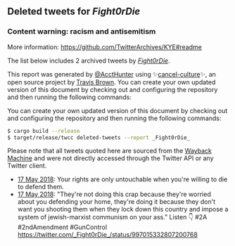 ## Deleted tweets for _Fight0rDie_
### Content warning: racism and antisemitism
More information: https://github.com/TwitterArchives/KYE#readme

The list below includes 2 archived tweets by
[_Fight0rDie_](https://twitter.com/_Fight0rDie_).



This report was generated by [@AcctHunter](https://twitter.com/accthunter) using ✨[cancel-culture](https://github.com/travisbrown/cancel-culture)✨,
an open source project by [Travis Brown](https://twitter.com/travisbrown). You can create your own
updated version of this document by checking out and configuring the repository and then running
the following commands:

You can create your own updated version of this document by checking out and configuring the
repository and then running the following commands:

```bash
$ cargo build --release
$ target/release/twcc deleted-tweets --report _Fight0rDie_
```

Please note that all tweets quoted here are sourced from the
[Wayback Machine](https://web.archive.org) and were not directly accessed through the Twitter API or
any Twitter client.

* [17 May 2018](https://web.archive.org/web/20180517234134/https://twitter.com/_Fight0rDie_/status/997253014447706112): Your rights are only untouchable when you're willing to die to defend them.
* [17 May 2018](https://web.archive.org/web/20180517234134/https://twitter.com/_Fight0rDie_/status/997253014447706112): "They're not doing this crap because they're worried about you defending your home, they're doing it because they don't want you shooting them when they lock down this country and impose a system of jewish-marxist communism on your ass." Listen 👇  #2A   #2ndAmendment   #GunControl  https://twitter.com/_Fight0rDie_/status/997015332807200768
